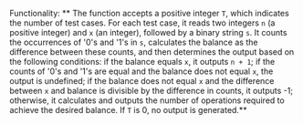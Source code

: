 Functionality: ** The function accepts a positive integer `T`, which indicates the number of test cases. For each test case, it reads two integers `n` (a positive integer) and `x` (an integer), followed by a binary string `s`. It counts the occurrences of '0's and '1's in `s`, calculates the balance as the difference between these counts, and then determines the output based on the following conditions: if the balance equals `x`, it outputs `n + 1`; if the counts of '0's and '1's are equal and the balance does not equal `x`, the output is undefined; if the balance does not equal `x` and the difference between `x` and balance is divisible by the difference in counts, it outputs -1; otherwise, it calculates and outputs the number of operations required to achieve the desired balance. If `T` is 0, no output is generated.**